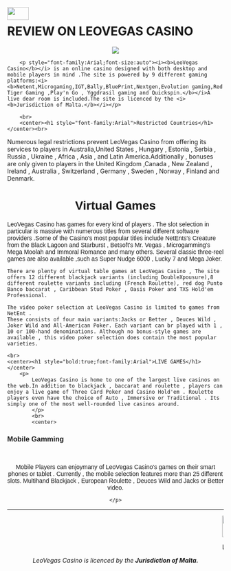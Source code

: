 <html>
 <head>
	 <meta charset="UTF-8"/>
	 <link rel="stylesheet" href="" type="text/css"/>
 </head>
	 <body >
	<img align="left" src="https://drive.google.com/uc?export=view&id=15Ddh-RlcgTwJfgilkQFdS-v0A2Py5OZi" width=50 height=30/>
	<h1 style="bold:true" >REVIEW ON LEOVEGAS CASINO</h1>
	<center>
	<img src="https://drive.google.com/uc?export=view&id=15Ddh-RlcgTwJfgilkQFdS-v0A2Py5OZi"/>
</center>
	
		<p style="font-family:Arial;font-size:auto"><i><b>LeoVegas Casino</b></i> is an online casino designed with both desktop and mobile players in mind .The site is powered by 9 different gaming platforms:<i><b>Netent,Microgaming,IGT,Bally,BluePrint,Nextgen,Evolution gaming,Red Tiger Gaming ,Play'n Go , Yggdrasil gaming and Quickspin.</b></i>A live dear room is included.The site is licenced by the <i><b>Jurisdiction of Malta.</b></i></p>
		
		<br>
		<center><h1 style="font-family:Arial">Restricted Countries</h1></center><br>

<p>Numerous legal restrictions prevent LeoVegas Casino from offering its services to players in Australia,United States , Hungary , Estonia , Serbia , Russia , Ukraine , Africa , Asia , and Latin America.Additionally , bonuses are only given to players in the United Kingdom ,Canada , New Zealand , Ireland , Australia , Switzerland , Germany , Sweden , Norway , Finland and Denmark.

<br>
<center><h1 style="font-family:Arial">Virtual Games</h1></center>
<p  style="font-family:Arial;font-size:auto">
	LeoVegas Casino has games for every kind of players . The slot selection in particular is massive with numerous titles from several different software providers .Some of the Casino's most popular titles include NetEnts's Creature from the Black Lagoon and Starburst , Betsoft's Mr. Vegas , Microgamming's Mega Moolah and Immoral Romance and many others. Several classic three-reel games are also available ,such as Super Nudge 6000 , Lucky 7 and Mega Joker.

	There are plenty of virtual table games at LeoVegas Casino , The site offers 12 different blackjack variants (including DoubleXpousure),8 different roulette variants including (French Roulette), red dog Punto Banco baccarat , Caribbean Stud Poker , Oasis Poker and TXS Hold'em Professional.

	The video poker selection at LeoVegas Casino is limited to games from NetEnt .
	These consists of four main variants:Jacks or Better , Deuces Wild , Joker Wild and All-American Poker. Each variant can br played with 1 , 10 or 100-hand denominations. Although no bonus-style games are available , this video poker selection does contain the most popular varieties.
</p>
	
	<br>
	<center><h1 style="bold:true;font-family:Arial">LIVE GAMES</h1></center>
		<p>
			LeoVegas Casino is home to one of the largest live casinos on the web.In addition to blackjack , baccarat and roulette , players can enjoy a live game of Three Card Poker and Casino Hold'em . Roulette players even have the choice of Auto , Immersive or Traditional . Its simply one of the most well-rounded live casinos around.
			</p>
			<br>
			<center>
<h3 style="font-family:Arial;font-size:auto">Mobile Gamming</h3></center><br>
<center>
<p style="font-family:Arial;font-size:auto">
	Mobile Players can enjoymany of LeoVegas Casino's games on their smart phones or tablet . Currently , the mobile selection features more than 25 different slots.
	Multihand Blackjack , European Roulette , Deuces Wild and Jacks or Better video.

	</p>
</center>
<center>
<hr>
<marquee>
<img src="https://drive.google.com/uc?export=view&id=15Ddh-RlcgTwJfgilkQFdS-v0A2Py5OZi" width=50 height=50/>
</marquee>
</center>
<center>
<marquee>
<p>Leovegas Casino</p>
</marquee>
</center>
<center>
<footer><i>LeoVegas Casino is licenced by the <b>Jurisdiction of Malta.</i></footer>
</center>

</body>
</html>

